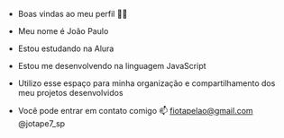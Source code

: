 - Boas vindas ao meu perfil 💙💙
- Meu nome é João Paulo 

- Estou estudando na Alura
- Estou me desenvolvendo na linguagem JavaScript
- Utilizo esse espaço para minha organização e compartilhamento dos meu projetos desenvolvidos
- Você pode entrar em contato comigo 📫
fiotapelao@gmail.com
  @jotape7_sp
